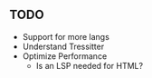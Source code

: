 ## TODO 

- Support for more langs
- Understand Tressitter 
- Optimize Performance
    - Is an LSP needed for HTML? 

